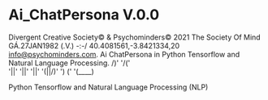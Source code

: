 # Ai_ChatPersona V.0.0
Divergent Creative Society© & Psychominders© 2021 The Society Of Mind GÁ.27JAN1982 (.V.) -:-/ 40.4081561,-3.8421334,20
info@psychominders.com. 
Ai ChatPersona in Python Tensorflow and Natural Language Processing.
    /)'
  '/('    
  '||'
  '||'
  '||'
'(\||/)'
 ')  ('
'(____)

 Python Tensorflow and Natural Language Processing (NLP)
